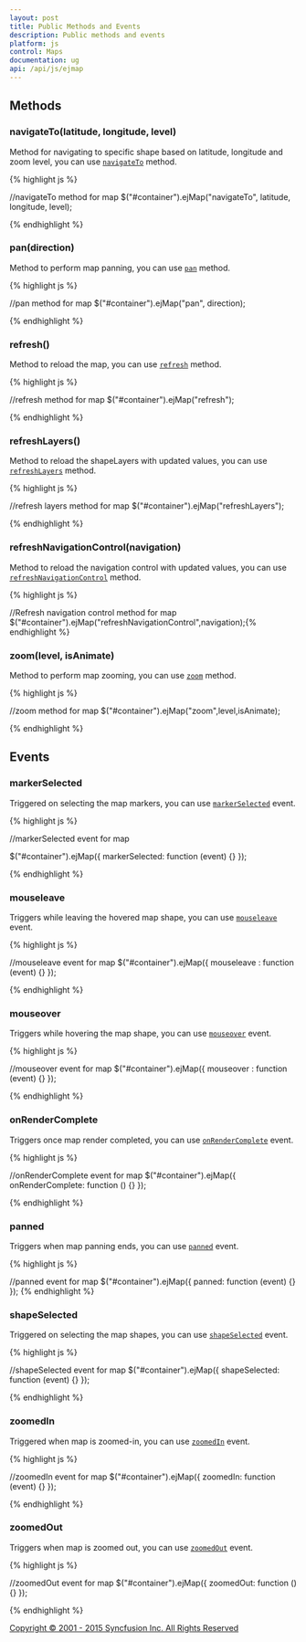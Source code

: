 ```yaml
---
layout: post
title: Public Methods and Events
description: Public methods and events
platform: js
control: Maps
documentation: ug
api: /api/js/ejmap
---
```



## Methods

### navigateTo(latitude, longitude, level)

Method for navigating to specific shape based on latitude, longitude and zoom level, you can use [`navigateTo`](../api/ejmap#methods:navigateto) method.


{% highlight js %}
 
//navigateTo method for map
   $("#container").ejMap("navigateTo", latitude, longitude, level);
   
{% endhighlight %}


### pan(direction)

Method to perform map panning, you can use [`pan`](../api/ejmap#methods:pan) method.


{% highlight js %}
 
//pan method for map
   $("#container").ejMap("pan", direction);

{% endhighlight %}


### refresh()

Method to reload the map, you can use [`refresh`](../api/ejmap#methods:refresh) method.


{% highlight js %}
 
//refresh method for map
   $("#container").ejMap("refresh");

{% endhighlight %}


### refreshLayers()

Method to reload the shapeLayers with updated values, you can use [`refreshLayers`](../api/ejmap#methods:refreshlayers) method.


{% highlight js %}
 
//refresh layers method for map
   $("#container").ejMap("refreshLayers");

{% endhighlight %}


### refreshNavigationControl(navigation)

Method to reload the navigation control with updated values, you can use [`refreshNavigationControl`](../api/ejmap#methods:refreshnavigationcontrol) method.


{% highlight js %}
 
//Refresh navigation control method for map
   $("#container").ejMap("refreshNavigationControl",navigation);{% endhighlight %}


### zoom(level, isAnimate)

Method to perform map zooming, you can use [`zoom`](../api/ejmap#methods:zoom) method.


{% highlight js %}
 
//zoom method for map
   $("#container").ejMap("zoom",level,isAnimate);

{% endhighlight %}



## Events

### markerSelected

Triggered on selecting the map markers, you can use [`markerSelected`](../api/ejmap#events:markerselected) event.


{% highlight js %}
 
//markerSelected event for map
  
  $("#container").ejMap({
   markerSelected: function (event) {}
  });

{% endhighlight %}


### mouseleave

Triggers while leaving the hovered map shape, you can use [`mouseleave`](../api/ejmap#events:mouseleave) event.


{% highlight js %}
 
//mouseleave  event for map
  $("#container").ejMap({
   mouseleave : function (event) {}
  });

{% endhighlight %}


### mouseover

Triggers while hovering the map shape, you can use [`mouseover`](../api/ejmap#events:mouseover) event.


{% highlight js %}
 
//mouseover  event for map
  $("#container").ejMap({
   mouseover : function (event) {}
  });

{% endhighlight %}


### onRenderComplete

Triggers once map render completed, you can use [`onRenderComplete`](../api/ejmap#events:onrendercomplete) event.


{% highlight js %}
 
//onRenderComplete event for map
  $("#container").ejMap({
   onRenderComplete: function () {}
  });
  
{% endhighlight %}


### panned

Triggers when map panning ends, you can use [`panned`](../api/ejmap#events:panned) event.


{% highlight js %}
 
//panned event for map
  $("#container").ejMap({
   panned: function (event) {}
  });
{% endhighlight %}


### shapeSelected

Triggered on selecting the map shapes, you can use [`shapeSelected`](../api/ejmap#events:shapeselected) event.


{% highlight js %}
 
//shapeSelected event for map
  $("#container").ejMap({
   shapeSelected: function (event) {}
  });

{% endhighlight %}


### zoomedIn

Triggered when map is zoomed-in, you can use [`zoomedIn`](../api/ejmap#events:zoomedin) event.



{% highlight js %}
 
//zoomedIn event for map
  $("#container").ejMap({
   zoomedIn: function (event) {}
  });

{% endhighlight %}


### zoomedOut

Triggers when map is zoomed out, you can use [`zoomedOut`](../api/ejmap#events:zoomedout) event.



{% highlight js %}
 
//zoomedOut event for map
  $("#container").ejMap({
   zoomedOut: function () {}
  });

{% endhighlight %}


<a class="" href="http://www.syncfusion.com/copyright" target="_blank">Copyright &copy; 2001 - 2015 Syncfusion Inc. All Rights Reserved</a>

